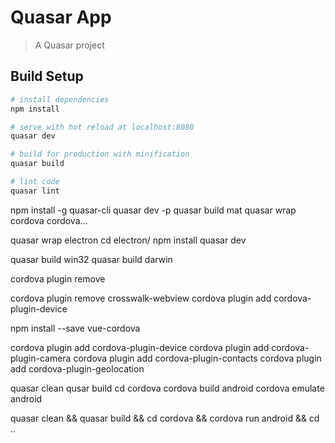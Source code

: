 # Quasar App

> A Quasar project

## Build Setup

``` bash
# install dependencies
npm install

# serve with hot reload at localhost:8080
quasar dev

# build for production with minification
quasar build

# lint code
quasar lint
```
npm install -g quasar-cli
quasar dev -p
quasar build mat
quasar wrap cordova
cordova...

quasar wrap electron
cd electron/
npm install
quasar dev

quasar build win32
quasar build darwin

cordova plugin remove 

cordova plugin remove crosswalk-webview
cordova plugin add cordova-plugin-device

npm install --save vue-cordova

cordova plugin add cordova-plugin-device
cordova plugin add cordova-plugin-camera
cordova plugin add cordova-plugin-contacts
cordova plugin add cordova-plugin-geolocation

quasar clean
qusar build
cd cordova
cordova build android
cordova emulate android

quasar clean && quasar build && cd cordova && cordova run android && cd ..